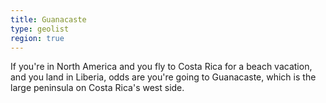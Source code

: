 ```yaml
---
title: Guanacaste
type: geolist
region: true
---
```

If you're in North America and you fly to Costa Rica for a beach vacation, and you land in Liberia, odds are you're going to Guanacaste, which is the large peninsula on Costa Rica's west side. 